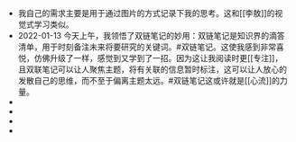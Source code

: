- 我自己的需求主要是用于通过图片的方式记录下我的思考。这和[[李敖]]的视觉式学习类似。
- 2022-01-13 今天上午，我领悟了双链笔记的妙用：双链笔记是知识界的滴答清单，用于时刻备注未来将要研究的关键词。#双链笔记。这使我感到非常喜悦，仿佛升级了一样，感觉到又学到了一招。因为这让我阅读时更[[专注]]，且双联笔记可以让人聚焦主题，将有关联的信息暂时标注，这可以让人放心的发散自己的思维，而不至于偏离主题太远。#双链笔记这或许就是[[心流]]的力量。
-
-
-
-